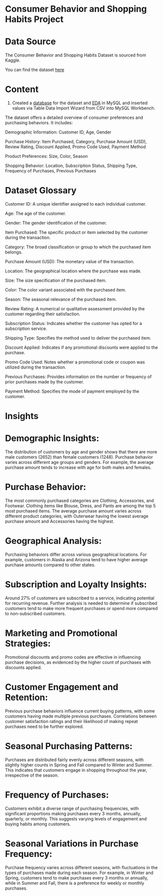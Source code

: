# Consumer Behavior and Shopping Habits Project

# Data Source

The Consumer Behavior and Shopping Habits Dataset is sourced from Kaggle. 

You can find the dataset [here](https://www.kaggle.com/datasets/zeesolver/consumer-behavior-and-shopping-habits-dataset?resource=download)


# Content

1. Created a [database](https://github.com/jeyem10ta/Consumer-Behavior-and-Shopping-Habits/blob/main/Consumer%20Behavior%20Project.sql) for the dataset and [EDA](https://github.com/jeyem10ta/Consumer-Behavior-and-Shopping-Habits/blob/main/EDA%20Consumer%20Behavior.sql) in MySQL and inserted values via Table Data Import Wizard from CSV into MySQL Workbench. 

The dataset offers a detailed overview of consumer preferences and purchasing behaviors. It includes:

Demographic Information: Customer ID, Age, Gender

Purchase History: Item Purchased, Category, Purchase Amount (USD), Review Rating, Discount Applied, Promo Code Used, Payment Method

Product Preferences: Size, Color, Season

Shopping Behavior: Location, Subscription Status, Shipping Type, Frequency of Purchases, Previous Purchases

# Dataset Glossary 
Customer ID: A unique identifier assigned to each individual customer.

Age: The age of the customer.

Gender: The gender identification of the customer.

Item Purchased: The specific product or item selected by the customer during the transaction.

Category: The broad classification or group to which the purchased item belongs.

Purchase Amount (USD): The monetary value of the transaction.

Location: The geographical location where the purchase was made.

Size: The size specification of the purchased item.

Color: The color variant associated with the purchased item.

Season: The seasonal relevance of the purchased item.

Review Rating: A numerical or qualitative assessment provided by the customer regarding their satisfaction.

Subscription Status: Indicates whether the customer has opted for a subscription service.

Shipping Type: Specifies the method used to deliver the purchased item.

Discount Applied: Indicates if any promotional discounts were applied to the purchase.

Promo Code Used: Notes whether a promotional code or coupon was utilized during the transaction.

Previous Purchases: Provides information on the number or frequency of prior purchases made by the customer.

Payment Method: Specifies the mode of payment employed by the customer.


# Insights

# Demographic Insights:

The distribution of customers by age and gender shows that there are more male customers (2652) than female customers (1248).
Purchase behavior varies across different age groups and genders. For example, the average purchase amount tends to increase with age for both males and females.

# Purchase Behavior:

The most commonly purchased categories are Clothing, Accessories, and Footwear.
Clothing items like Blouse, Dress, and Pants are among the top 5 most purchased items.
The average purchase amount varies across different product categories, with Outerwear having the lowest average purchase amount and Accessories having the highest.

# Geographical Analysis:

Purchasing behaviors differ across various geographical locations. For example, customers in Alaska and Arizona tend to have higher average purchase amounts compared to other states.

# Subscription and Loyalty Insights:

Around 27% of customers are subscribed to a service, indicating potential for recurring revenue.
Further analysis is needed to determine if subscribed customers tend to make more frequent purchases or spend more compared to non-subscribed customers.

# Marketing and Promotional Strategies:

Promotional discounts and promo codes are effective in influencing purchase decisions, as evidenced by the higher count of purchases with discounts applied.

# Customer Engagement and Retention:

Previous purchase behaviors influence current buying patterns, with some customers having made multiple previous purchases.
Correlations between customer satisfaction ratings and their likelihood of making repeat purchases need to be further explored.

# Seasonal Purchasing Patterns:

Purchases are distributed fairly evenly across different seasons, with slightly higher counts in Spring and Fall compared to Winter and Summer. This indicates that customers engage in shopping throughout the year, irrespective of the season.

# Frequency of Purchases:

Customers exhibit a diverse range of purchasing frequencies, with significant proportions making purchases every 3 months, annually, quarterly, or monthly. This suggests varying levels of engagement and buying habits among customers.

# Seasonal Variations in Purchase Frequency:

Purchase frequency varies across different seasons, with fluctuations in the types of purchases made during each season. For example, in Winter and Spring, customers tend to make purchases every 3 months or annually, while in Summer and Fall, there is a preference for weekly or monthly purchases.
